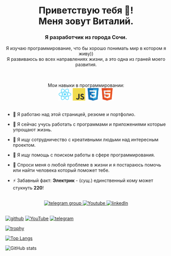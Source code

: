 <div id="header" align="center">
    <h1>Приветствую тебя 👋!<br>Меня зовут Виталий. </h1>
    <h3>Я разработчик из города Сочи.</h3>
    <p>Я изучаю программирование, что бы хорошо понимать мир в котором я живу)) <br>
 Я развиваюсь во всех направлениях жизни, а это одна из граней моего развития.</p>
</div>
<br><br>




<div id="center" align="center">
    Мои навыки в программировании:</br>  <img src="https://github.com/devicons/devicon/raw/master/icons/react/react-original.svg" title="reactjs" alt="reactjs" width="40" height="40" style="max-width: 100%;">  <img src="https://github.com/devicons/devicon/raw/master/icons/javascript/javascript-original.svg" title="javascript" alt="javascript" width="40" height="40" style="max-width: 100%;">  <img src="https://github.com/devicons/devicon/raw/master/icons/css3/css3-original.svg" title="css" alt="css" width="40" height="40" style="max-width: 100%;">  <img src="https://github.com/devicons/devicon/raw/master/icons/html5/html5-original.svg" title="html5" alt="html5" width="40" height="40" style="max-width: 100%;">
</div></br>
 



- 🔭 Я работаю над этой страницей, резюме и портфолио.
  
- 🌱 Я сейчас учусь работать с программами и приложениями которые упрощают жизнь.

- 👯 Я ищу сотрудничество с креативными людьми над интересным проектом.
  
- 🤔 Я ищу помощь с поиском работы в сфере программирования.
  
- 💬 Спроси меня о любой проблеме в жизни и я постараюсь помочь или найти человека который поможет тебе.
  
- ⚡ Забавный факт: **Электрик** - (*сущ*.) единственный кому может стукнуть **220**!

</br>
<div id="sochial" align="center">
  <a href="https://t.me/Vitaliy375">
   <img src="https://camo.githubusercontent.com/6badd5effe52bef2c64557fa8883104fd1fd80065c2feda39fd2b9ac4a858bae/68747470733a2f2f63646e2d69636f6e732d706e672e666c617469636f6e2e636f6d2f3531322f323131312f323131313634362e706e67" width="40" height="40" alt="telegram group" data-canonical-src="https://cdn-icons-png.flaticon.com/512/2111/2111646.png" style="max-width: 100%;">
   </a>
   <a href="https://www.youtube.com/channel/UCQfj3iEz7d93tdi11KgFhuQ">
   <img src="https://camo.githubusercontent.com/1aa9499f8300004614f225bdc09e3680e44ca7e96d774c73edda5a48846f908d/68747470733a2f2f63646e2d69636f6e732d706e672e666c617469636f6e2e636f6d2f3531322f333637302f333637303134372e706e67" width="40" height="40" alt="Youtube" data-canonical-src="https://cdn-icons-png.flaticon.com/512/3670/3670147.png" style="max-width: 100%;">
   </a>
    <a href="linkedIn - url">
   <img src="https://img.shields.io/badge/linkedIn-blue?style=for-the-badge&logo=linkedIn&logoColor=white" alt="linkedIn"/>
   </a>
</div>
</br>

[<img src='https://cdn.jsdelivr.net/npm/simple-icons@3.0.1/icons/github.svg' alt='github' height='60'>](https://github.com/Vitaliy375)  [<img src='https://cdn.jsdelivr.net/npm/simple-icons@3.0.1/icons/youtube.svg' alt='YouTube' height='40'>](https://www.youtube.com/channel/https://www.youtube.com/channel/UCQfj3iEz7d93tdi11KgFhuQ)  [<img src='https://cdn.jsdelivr.net/npm/simple-icons@3.0.1/icons/telegram.svg' alt='telegram' height='40'>](https://t.me/Vitaliy375)  

[![trophy](https://github-profile-trophy.vercel.app/?username=Vitaliy375)](https://github.com/ryo-ma/github-profile-trophy)

[![Top Langs](https://github-readme-stats.vercel.app/api/top-langs/?username=Vitaliy375)](https://github.com/anuraghazra/github-readme-stats)

![GitHub stats](https://github-readme-stats.vercel.app/api?username=Vitaliy375&show_icons=true)  













